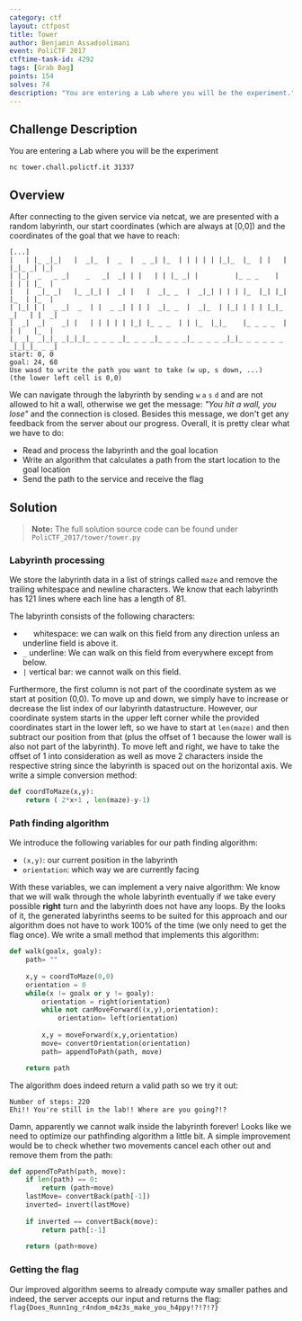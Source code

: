 ```yaml
---
category: ctf
layout: ctfpost
title: Tower
author: Benjamin Assadsolimani
event: PoliCTF 2017
ctftime-task-id: 4292
tags: [Grab Bag]
points: 154
solves: 74
description: "You are entering a Lab where you will be the experiment."
---
```



## Challenge Description
You are entering a Lab where you will be the experiment

`nc tower.chall.polictf.it 31337`


## Overview
After connecting to the given service via netcat, we are presented with a random labyrinth, our start coordinates (which are always at [0,0]) and the coordinates of the goal that we have to reach:

```
[...]
|   | |_ _|_|   |  _|_  |  _  |  _ _| |_  | | | | | |_|_  |_  | |   | |_|_ _| |_| 
| |_|  _   _ _|    _   _|  _| | |   | | |_ _| |         |_ _ _    |   | | | |_  | 
|   |  _|_ _|   |_ _|_| |  _| |   |  _|_ _  |  _|_| | | | |_  |_| |_| |_  | |_  | 
| |_| | |  _ _|  _  | |  _ _| | | |  _|_ _  |  _|_  | |_| | | | |_|_ _|   | |  _| 
|  _|  _|    _| |   | | | | | |_| |_ _ _  | | |_  |_|_    |_ _ _ _  | | |   |_  | 
|_ _|_ _|_|_ _|_|_|_ _ _ _ _|_ _ _ _|_ _ _ _|_ _ _ _ _|_|_ _ _ _ _ _ _|_|_|_ _ _| 
start: 0, 0
goal: 24, 68
Use wasd to write the path you want to take (w up, s down, ...)
(the lower left cell is 0,0)
```
We can navigate through the labyrinth by sending `w` `a` `s` `d` and are not allowed to hit a wall, otherwise we get the message: _"You hit a wall, you lose"_ and the connection is closed. Besides this message, we don't get any feedback from the server about our progress. Overall, it is pretty clear what we have to do:
* Read and process the labyrinth and the goal location
* Write an algorithm that calculates a path from the start location to the goal location
* Send the path to the service and receive the flag


## Solution
> **Note:** The full solution source code can be found under `PoliCTF_2017/tower/tower.py`

### Labyrinth processing
We store the labyrinth data in a list of strings called `maze` and remove the trailing whitespace and newline characters. We know that each labyrinth has 121 lines where each line has a length of 81. 

The labyrinth consists of the following characters:   
* ` ` &nbsp; whitespace: we can walk on this field from any direction unless an underline field is above it.
* `_` underline: We can walk on this field from everywhere except from below.
* `|` vertical bar: we cannot walk on this field.

Furthermore, the first column is not part of the coordinate system as we start at position (0,0). To move up and down, we simply have to increase or decrease the list index of our labyrinth datastructure. However, our coordinate system starts in the upper left corner while the provided coordinates start in the lower left, so we have to start at `len(maze)` and then subtract our position from that (plus the offset of 1 because the lower wall is also not part of the labyrinth). To move left and right, we have to take the offset of 1 into consideration as well as move 2 characters inside the respective string since the labyrinth is spaced out on the horizontal axis. We write a simple conversion method:
``` python
def coordToMaze(x,y):
    return ( 2*x+1 , len(maze)-y-1)
```

### Path finding algorithm
We introduce the following variables for our path finding algorithm:
* `(x,y)`: our current position in the labyrinth
* `orientation`: which way we are currently facing

With these variables, we can implement a very naive algorithm: We know that we will walk through the whole labyrinth eventually if we take every possible **right** turn and the labyrinth does not have any loops. By the looks of it, the generated labyrinths seems to be suited for this approach and our algorithm does not have to work 100% of the time (we only need to get the flag once). We write a small method that implements this algorithm:

``` python
def walk(goalx, goaly):
    path= ""
    
    x,y = coordToMaze(0,0)
    orientation = 0
    while(x != goalx or y != goaly):
        orientation = right(orientation)
        while not canMoveForward((x,y),orientation):
            orientation= left(orientation)
            
        x,y = moveForward(x,y,orientation)
        move= convertOrientation(orientation)
        path= appendToPath(path, move)

    return path
```

The algorithm does indeed return a valid path so we try it out:

```
Number of steps: 220
Ehi!! You're still in the lab!! Where are you going?!?
```
Damn, apparently we cannot walk inside the labyrinth forever! Looks like we need to optimize our pathfinding algorithm a little bit. A simple improvement would be to check whether two movements cancel each other out and remove them from the path:

``` python
def appendToPath(path, move):
    if len(path) == 0:
        return (path+move)
    lastMove= convertBack(path[-1])
    inverted= invert(lastMove)
    
    if inverted == convertBack(move):
        return path[:-1]
    
    return (path+move)
```


### Getting the flag

Our improved algorithm seems to already compute way smaller pathes and indeed, the server accepts our input and returns the flag: 
`flag{Does_Runn1ng_r4ndom_m4z3s_make_you_h4ppy!?!?!?}`